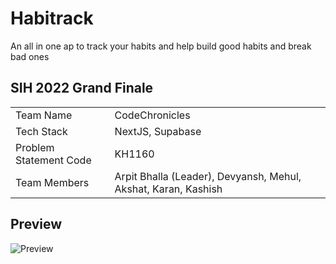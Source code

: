 # Habitrack

An all in one ap to track your habits and help build good habits and break bad ones

## SIH 2022 Grand Finale

<table>
<tr> 
<td> Team Name
<td> CodeChronicles
<tr>
<td> Tech Stack
<td> NextJS, Supabase
<tr>
<td> Problem Statement Code 
<td> KH1160
<tr>
<td> Team Members
<td> Arpit Bhalla (Leader), Devyansh, Mehul, Akshat, Karan, Kashish
</table>

## Preview

![Preview](https://user-images.githubusercontent.com/55053424/160281995-83a3f29a-16d0-467e-9d5f-4dd50b4f1c7b.gif)

